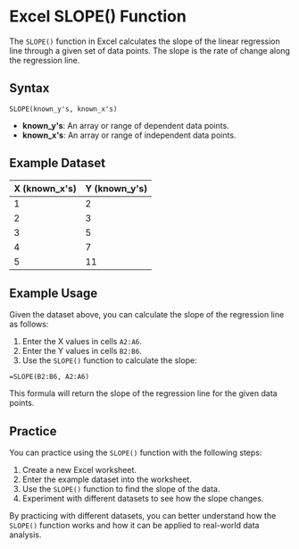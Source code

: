 # Excel SLOPE() Function

The `SLOPE()` function in Excel calculates the slope of the linear regression line through a given set of data points. The slope is the rate of change along the regression line.

## Syntax

```excel
SLOPE(known_y's, known_x's)
```

- **known_y's**: An array or range of dependent data points.
- **known_x's**: An array or range of independent data points.

## Example Dataset

| X (known_x's) | Y (known_y's) |
|---------------|---------------|
| 1             | 2             |
| 2             | 3             |
| 3             | 5             |
| 4             | 7             |
| 5             | 11            |

## Example Usage

Given the dataset above, you can calculate the slope of the regression line as follows:

1. Enter the X values in cells `A2:A6`.
2. Enter the Y values in cells `B2:B6`.
3. Use the `SLOPE()` function to calculate the slope:

```excel
=SLOPE(B2:B6, A2:A6)
```

This formula will return the slope of the regression line for the given data points.

## Practice

You can practice using the `SLOPE()` function with the following steps:

1. Create a new Excel worksheet.
2. Enter the example dataset into the worksheet.
3. Use the `SLOPE()` function to find the slope of the data.
4. Experiment with different datasets to see how the slope changes.

By practicing with different datasets, you can better understand how the `SLOPE()` function works and how it can be applied to real-world data analysis.
